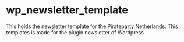 # wp_newsletter_template
This holds the newsletter template for the Pirateparty Netherlands. This templates is made for the plugin newsletter of Wordpress
